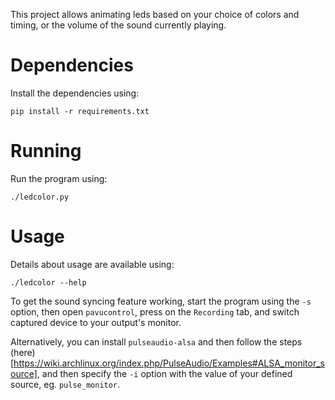 This project allows animating leds based on your choice of colors and timing,
or the volume of the sound currently playing.

# Dependencies

Install the dependencies using:
```
pip install -r requirements.txt
```

# Running

Run the program using:
```
./ledcolor.py
```

# Usage

Details about usage are available using:
```
./ledcolor --help
```

To get the sound syncing feature working, start the program using the `-s`
option, then open `pavucontrol`, press on the `Recording` tab, and switch
captured device to your output's monitor.

Alternatively, you can install `pulseaudio-alsa` and then follow the steps
(here)[https://wiki.archlinux.org/index.php/PulseAudio/Examples#ALSA_monitor_source],
and then specify the `-i` option with the value of your defined source, eg. `pulse_monitor`.
